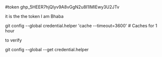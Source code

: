 #token
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

it is the the token
 I am Bhaba

 
 git config --global credential.helper 'cache --timeout=3600'  # Caches for 1 hour
 
 to verify 
 
 git config --global --get credential.helper
 
 